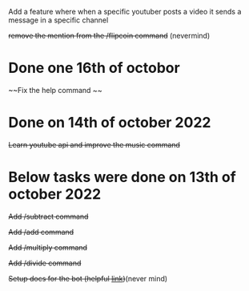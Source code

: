 Add a feature where when a specific youtuber posts a video it sends a message in a specific channel

~~remove the mention from the /flipcoin command~~ (nevermind)
# Done one 16th of octobor
~~Fix the help command ~~

# Done on 14th of october 2022
~~Learn youtube api and improve the music command~~

# Below tasks were done on 13th of october 2022
~~Add /subtract command~~

~~Add /add command~~

~~Add /multiply command~~

~~Add /divide command~~

~~Setup docs for the bot (helpful [link](https://squidfunk.github.io/mkdocs-material/getting-started/))~~(never mind)
